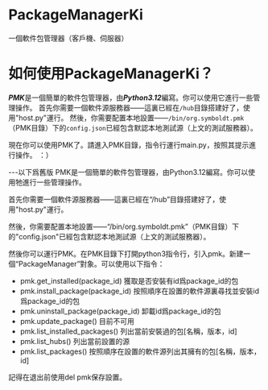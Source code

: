 # PackageManagerKi
一個軟件包管理器（客戶機、伺服器）

# 如何使用PackageManagerKi？
***PMK***是一個簡單的軟件包管理器，由***Python3.12***編寫。你可以使用它進行一些管理操作。
首先你需要一個軟件源服務器——這裏已經在`/hub`目錄搭建好了，使用"host.py"運行。
然後，你需要配置本地設置——`/bin/org.symboldt.pmk`（PMK目錄）下的`config.json`已經包含默認本地測試源（上文的測試服務器）。

現在你可以使用PMK了。請進入PMK目錄，指令行運行main.py，按照其提示進行操作。
：）


---以下爲舊版
PMK是一個簡單的軟件包管理器，由Python3.12編寫。你可以使用牠進行一些管理操作。

首先你需要一個軟件源服務器——這裏已經在“/hub”目錄搭建好了，使用"host.py"運行。

然後，你需要配置本地設置——“/bin/org.symboldt.pmk”（PMK目錄）下的"config.json"已經包含默認本地測試源（上文的測試服務器）。

然後你可以運行PMK。在PMK目錄下打開python3指令行，引入pmk。新建一個“PackageManager”對象。可以使用以下指令：
- pmk.get_installed(package_id)		獲取是否安裝有id爲package_id的包
- pmk.install_package(package_id)	按照順序在設置的軟件源裏尋找並安裝id爲package_id的包
- pmk.uninstall_package(package_id)	卸載id爲package_id的包
- pmk.update_package()				目前不可用
- pmk.list_installed_packages()		列出當前安裝過的包[名稱，版本，id]
- pmk.list_hubs()					列出當前設置的源
- pmk.list_packages()				按照順序在設置的軟件源列出其擁有的包[名稱，版本，id]

記得在退出前使用del pmk保存設置。

